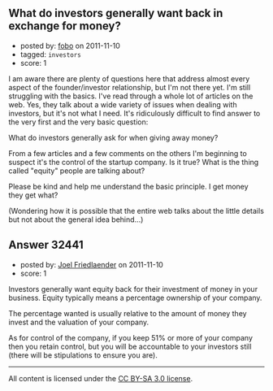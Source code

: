 ## What do investors generally want back in exchange for money?

- posted by: [fobo](https://stackexchange.com/users/-1/14341-fobo) on 2011-11-10
- tagged: `investors`
- score: 1

I am aware there are plenty of questions here that address almost every aspect of the founder/investor relationship, but I'm not there yet. I'm still struggling with the basics. I've read through a whole lot of articles on the web. Yes, they talk about a wide variety of issues when dealing with investors, but it's not what I need. It's ridiculously difficult to find answer to the very first and the very basic question:

What do investors generally ask for when giving away money?

From a few articles and a few comments on the others I'm beginning to suspect it's the control of the startup company. Is it true? What is the thing called "equity" people are talking about?

Please be kind and help me understand the basic principle. I get money they get what?

(Wondering how it is possible that the entire web talks about the little details but not about the general idea behind...)


## Answer 32441

- posted by: [Joel Friedlaender](https://stackexchange.com/users/-1/5543-joel-friedlaender) on 2011-11-10
- score: 1

Investors generally want equity back for their investment of money in your business.  Equity typically means a percentage ownership of your company.  

The percentage wanted is usually relative to the amount of money they invest and the valuation of your company.

As for control of the company, if you keep 51% or more of your company then you retain control, but you will be accountable to your investors still (there will be stipulations to ensure you are).



---

All content is licensed under the [CC BY-SA 3.0 license](https://creativecommons.org/licenses/by-sa/3.0/).
